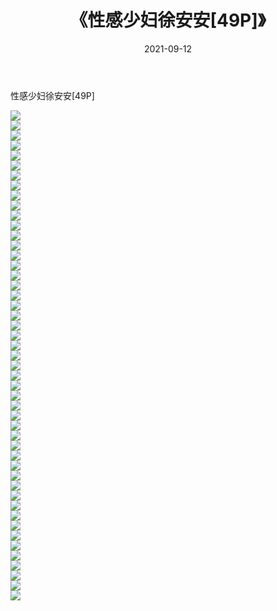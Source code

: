 ﻿---
layout: post
title:  《性感少妇徐安安[49P]》
date:   2021-09-12
img: http://pic.660000.xyz/1:/性感/2021/性感少妇徐安安[49P]/000.jpg
categories: [美女, 清纯, 唯美]
---

性感少妇徐安安[49P]

  ![](http://pic.660000.xyz/1:/性感/2021/性感少妇徐安安[49P]/001.jpg) <br> ![](http://pic.660000.xyz/1:/性感/2021/性感少妇徐安安[49P]/002.jpg) <br> ![](http://pic.660000.xyz/1:/性感/2021/性感少妇徐安安[49P]/003.jpg) <br> ![](http://pic.660000.xyz/1:/性感/2021/性感少妇徐安安[49P]/004.jpg) <br> ![](http://pic.660000.xyz/1:/性感/2021/性感少妇徐安安[49P]/005.jpg) <br> ![](http://pic.660000.xyz/1:/性感/2021/性感少妇徐安安[49P]/006.jpg) <br> ![](http://pic.660000.xyz/1:/性感/2021/性感少妇徐安安[49P]/007.jpg) <br> ![](http://pic.660000.xyz/1:/性感/2021/性感少妇徐安安[49P]/008.jpg) <br> ![](http://pic.660000.xyz/1:/性感/2021/性感少妇徐安安[49P]/009.jpg) <br> ![](http://pic.660000.xyz/1:/性感/2021/性感少妇徐安安[49P]/010.jpg) <br> ![](http://pic.660000.xyz/1:/性感/2021/性感少妇徐安安[49P]/011.jpg) <br> ![](http://pic.660000.xyz/1:/性感/2021/性感少妇徐安安[49P]/012.jpg) <br> ![](http://pic.660000.xyz/1:/性感/2021/性感少妇徐安安[49P]/013.jpg) <br> ![](http://pic.660000.xyz/1:/性感/2021/性感少妇徐安安[49P]/014.jpg) <br> ![](http://pic.660000.xyz/1:/性感/2021/性感少妇徐安安[49P]/015.jpg) <br> ![](http://pic.660000.xyz/1:/性感/2021/性感少妇徐安安[49P]/016.jpg) <br> ![](http://pic.660000.xyz/1:/性感/2021/性感少妇徐安安[49P]/017.jpg) <br> ![](http://pic.660000.xyz/1:/性感/2021/性感少妇徐安安[49P]/018.jpg) <br> ![](http://pic.660000.xyz/1:/性感/2021/性感少妇徐安安[49P]/019.jpg) <br> ![](http://pic.660000.xyz/1:/性感/2021/性感少妇徐安安[49P]/020.jpg) <br> ![](http://pic.660000.xyz/1:/性感/2021/性感少妇徐安安[49P]/021.jpg) <br> ![](http://pic.660000.xyz/1:/性感/2021/性感少妇徐安安[49P]/022.jpg) <br> ![](http://pic.660000.xyz/1:/性感/2021/性感少妇徐安安[49P]/023.jpg) <br> ![](http://pic.660000.xyz/1:/性感/2021/性感少妇徐安安[49P]/024.jpg) <br> ![](http://pic.660000.xyz/1:/性感/2021/性感少妇徐安安[49P]/025.jpg) <br> ![](http://pic.660000.xyz/1:/性感/2021/性感少妇徐安安[49P]/026.jpg) <br> ![](http://pic.660000.xyz/1:/性感/2021/性感少妇徐安安[49P]/027.jpg) <br> ![](http://pic.660000.xyz/1:/性感/2021/性感少妇徐安安[49P]/028.jpg) <br> ![](http://pic.660000.xyz/1:/性感/2021/性感少妇徐安安[49P]/029.jpg) <br> ![](http://pic.660000.xyz/1:/性感/2021/性感少妇徐安安[49P]/030.jpg) <br> ![](http://pic.660000.xyz/1:/性感/2021/性感少妇徐安安[49P]/031.jpg) <br> ![](http://pic.660000.xyz/1:/性感/2021/性感少妇徐安安[49P]/032.jpg) <br> ![](http://pic.660000.xyz/1:/性感/2021/性感少妇徐安安[49P]/033.jpg) <br> ![](http://pic.660000.xyz/1:/性感/2021/性感少妇徐安安[49P]/034.jpg) <br> ![](http://pic.660000.xyz/1:/性感/2021/性感少妇徐安安[49P]/035.jpg) <br> ![](http://pic.660000.xyz/1:/性感/2021/性感少妇徐安安[49P]/036.jpg) <br> ![](http://pic.660000.xyz/1:/性感/2021/性感少妇徐安安[49P]/037.jpg) <br> ![](http://pic.660000.xyz/1:/性感/2021/性感少妇徐安安[49P]/038.jpg) <br> ![](http://pic.660000.xyz/1:/性感/2021/性感少妇徐安安[49P]/039.jpg) <br> ![](http://pic.660000.xyz/1:/性感/2021/性感少妇徐安安[49P]/040.jpg) <br> ![](http://pic.660000.xyz/1:/性感/2021/性感少妇徐安安[49P]/041.jpg) <br> ![](http://pic.660000.xyz/1:/性感/2021/性感少妇徐安安[49P]/042.jpg) <br> ![](http://pic.660000.xyz/1:/性感/2021/性感少妇徐安安[49P]/043.jpg) <br> ![](http://pic.660000.xyz/1:/性感/2021/性感少妇徐安安[49P]/044.jpg) <br> ![](http://pic.660000.xyz/1:/性感/2021/性感少妇徐安安[49P]/045.jpg) <br> ![](http://pic.660000.xyz/1:/性感/2021/性感少妇徐安安[49P]/046.jpg) <br> ![](http://pic.660000.xyz/1:/性感/2021/性感少妇徐安安[49P]/047.jpg) <br> ![](http://pic.660000.xyz/1:/性感/2021/性感少妇徐安安[49P]/048.jpg) <br> ![](http://pic.660000.xyz/1:/性感/2021/性感少妇徐安安[49P]/049.jpg) <br>